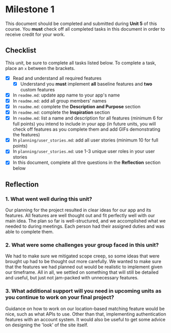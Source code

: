 # Milestone 1

This document should be completed and submitted during **Unit 5** of this course. You **must** check off all completed tasks in this document in order to receive credit for your work.

## Checklist

This unit, be sure to complete all tasks listed below. To complete a task, place an `x` between the brackets.

- [X] Read and understand all required features
  - [X] Understand you **must** implement **all** baseline features and **two** custom features
- [x] In `readme.md`: update app name to your app's name
- [X] In `readme.md`: add all group members' names
- [X] In `readme.md`: complete the **Description and Purpose** section
- [X] In `readme.md`: complete the **Inspiration** section
- [x] In `readme.md`: list a name and description for all features (minimum 6 for full points) you intend to include in your app (in future units, you will check off features as you complete them and add GIFs demonstrating the features)
- [x] In `planning/user_stories.md`: add all user stories (minimum 10 for full points)
- [x] In `planning/user_stories.md`: use 1-3 unique user roles in your user stories
- [x] In this document, complete all thre questions in the **Reflection** section below

## Reflection

### 1. What went well during this unit?

Our planning for the project resulted in clear ideas for our app and its features. All features are well thought out and fit perfectly well with our main idea. The plan so far is well-structured, and we accomplished what we needed to during meetings. Each person had their assigned duties and was able to complete them.

### 2. What were some challenges your group faced in this unit?

We had to make sure we mitigated scope creep, so some ideas that were brought up had to be thought out more carefully. We wanted to make sure that the features we had planned out would be realistic to implement given our timeframe. All in all, we settled on something that will still be detailed and useful, but just not jam-packed with unnecessary features.

### 3. What additional support will you need in upcoming units as you continue to work on your final project?

Guidance on how to work on our location-based matching feature would be nice, such as what APIs to use. Other than that, implementing authentication features with an account system. It would also be useful to get some advice on designing the 'look' of the site itself.
